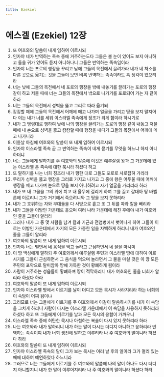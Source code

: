 ```yaml
---
title: Ezekiel
---
```


# 에스겔 (Ezekiel) 12장
1. 또 여호와의 말씀이 내게 임하여 이르시되
1. 인자야 네가 반역하는 족속 중에 거주하는도다 그들은 볼 눈이 있어도 보지 아니하고 들을 귀가 있어도 듣지 아니하나니 그들은 반역하는 족속임이라
1. 인자야 너는 포로의 행장을 꾸리고 낮에 그들의 목전에서 끌려가라 네가 네 처소를 다른 곳으로 옮기는 것을 그들이 보면 비록 반역하는 족속이라도 혹 생각이 있으리라
1. 너는 낮에 그들의 목전에서 네 포로의 행장을 밖에 내놓기를 끌려가는 포로의 행장 같이 하고 저물 때에 너는 그들의 목전에서 밖으로 나가기를 포로되어 가는 자 같이 하라
1. 너는 그들의 목전에서 성벽을 뚫고 그리로 따라 옮기되
1. 캄캄할 때에 그들의 목전에서 어깨에 메고 나가며 얼굴을 가리고 땅을 보지 말지어다 이는 내가 너를 세워 이스라엘 족속에게 징조가 되게 함이라 하시기로
1. 내가 그 명령대로 행하여 낮에 나의 행장을 끌려가는 포로의 행장 같이 내놓고 저물 때에 내 손으로 성벽을 뚫고 캄캄할 때에 행장을 내다가 그들의 목전에서 어깨에 메고 나가니라
1. 이튿날 아침에 여호와의 말씀이 또 내게 임하여 이르시되
1. 인자야 이스라엘 족속 곧 그 반역하는 족속이 네게 묻기를 무엇을 하느냐 하지 아니하더냐
1. 너는 그들에게 말하기를 주 여호와의 말씀에 이것은 예루살렘 왕과 그 가운데에 있는 이스라엘 온 족속에 대한 묵시라 하셨다 하고
1. 또 말하기를 나는 너희 징조라 내가 행한 대로 그들도 포로로 사로잡혀 가리라
1. 무리가 성벽을 뚫고 행장을 그리로 가지고 나가고 그 중에 왕은 어두울 때에 어깨에 행장을 메고 나가며 눈으로 땅을 보지 아니하려고 자기 얼굴을 가리리라 하라
1. 내가 또 내 그물을 그의 위에 치고 내 올무에 걸리게 하여 그를 끌고 갈대아 땅 바벨론에 이르리니 그가 거기에서 죽으려니와 그 땅을 보지 못하리라
1. 내가 그 호위하는 자와 부대들을 다 사방으로 흩고 또 그 뒤를 따라 칼을 빼리라
1. 내가 그들을 이방인 가운데로 흩으며 여러 나라 가운데에 헤친 후에야 내가 여호와인 줄을 그들이 알리라
1. 그러나 내가 그 중 몇 사람을 남겨 칼과 기근과 전염병에서 벗어나게 하여 그들이 이르는 이방인 가운데에서 자기의 모든 가증한 일을 자백하게 하리니 내가 여호와인 줄을 그들이 알리라
1. 여호와의 말씀이 또 내게 임하여 이르시되
1. 인자야 너는 떨면서 네 음식을 먹고 놀라고 근심하면서 네 물을 마시며
1. 이 땅 백성에게 말하되 주 여호와께서 예루살렘 주민과 이스라엘 땅에 대하여 이르시기를 그들이 근심하면서 그 음식을 먹으며 놀라면서 그 물을 마실 것은 이 땅 모든 주민의 포악으로 말미암아 땅에 가득한 것이 황폐하게 됨이라
1. 사람이 거주하는 성읍들이 황폐하며 땅이 적막하리니 내가 여호와인 줄을 너희가 알리라 하셨다 하라
1. 여호와의 말씀이 또 내게 임하여 이르시되
1. 인자야 이스라엘 땅에서 이르기를 날이 더디고 모든 묵시가 사라지리라 하는 너희의 이 속담이 어찌 됨이냐
1. 그러므로 너는 그들에게 이르기를 주 여호와께서 이같이 말씀하시기를 내가 이 속담을 그치게 하리니 사람이 다시는 이스라엘 가운데에서 이 속담을 사용하지 못하리라 하셨다 하고 또 그들에게 이르기를 날과 모든 묵시의 응함이 가까우니
1. 이스라엘 족속 중에 허탄한 묵시나 아첨하는 복술이 다시 있지 못하리라 하라
1. 나는 여호와라 내가 말하리니 내가 하는 말이 다시는 더디지 아니하고 응하리라 반역하는 족속이여 내가 너희 생전에 말하고 이루리라 나 주 여호와의 말이니라 하셨다 하라
1. 여호와의 말씀이 또 내게 임하여 이르시되
1. 인자야 이스라엘 족속의 말이 그가 보는 묵시는 여러 날 후의 일이라 그가 멀리 있는 때에 대하여 예언하였다 하느니라
1. 그러므로 너는 그들에게 이르기를 주 여호와의 말씀에 나의 말이 하나도 다시 더디지 아니할지니 내가 한 말이 이루어지리라 나 주 여호와의 말이니라 하셨다 하라